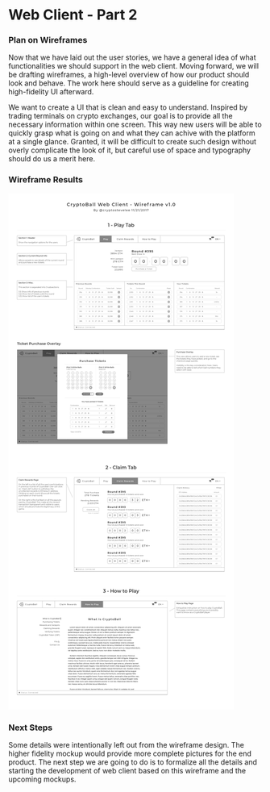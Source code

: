 # Web Client - Part 2

### Plan on Wireframes

Now that we have laid out the user stories, we have a general idea of what functionalities we should support in the web client. Moving forward, we will be drafting wireframes, a high-level overview of how our product should look and behave. The work here should serve as a guideline for creating high-fidelity UI afterward.

We want to create a UI that is clean and easy to understand. Inspired by trading terminals on crypto exchanges, our goal is to provide all the necessary information within one screen. This way new users will be able to quickly grasp what is going on and what they can achive with the platform at a single glance. Granted, it will be difficult to create such design without overly complicate the look of it, but careful use of space and typography should do us a merit here.

### Wireframe Results

![Logo Draft](https://raw.githubusercontent.com/CryptoBall/design-rational/master/assets/web-client-mockup-mvp.png)

### Next Steps

Some details were intentionally left out from the wireframe design. The higher fidelity mockup would provide more complete pictures for the end product. The next step we are going to do is to formalize all the details and starting the development of web client based on this wireframe and the upcoming mockups. 
